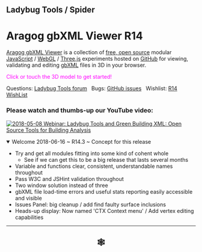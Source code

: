 
## Ladybug Tools / Spider

# Aragog gbXML Viewer R14

[Aragog gbXML Viewer]( https://github.com/ladybug-tools/spider "Source code on GitHub" ) is a collection of [free, open source]( https://opensource.guide/ "Read all about it at OpenSource Guides" ) modular [JavaScript]( https://developer.mozilla.org/en-US/docs/Web/JavaScript/About_JavaScript "Callout to Brendan" ) / [WebGL]( https://www.khronos.org/webgl/ "Tip of the hat to Ken Russell" ) / [Three.js]( https://threejs.org/ "Hi Mr.doob" ) experiments hosted on [GitHub]( https://github.com/about "Beep for where the geek peeps keep" ) for viewing, validating and editing [gbXML]( http://gbxml.org "Where's your schema today?" ) files in 3D in your browser.

<span style=color:magenta>Click or touch the 3D model to get started!</span>

Questions: [Ladybug Tools forum]( http://discourse.ladybug.tools/c/spider "Hi Mostapha" ) &nbsp; Bugs: [GitHub issues]( https://github.com/ladybug-tools/spider/issues "Say hello to Michal & Theo!" )  &nbsp; Wishlist: [R14 WishList](https://www.ladybug.tools/spider/#gbxml-viewer/r14/assets/gbxml-viewer-support-issues-wish-list.md)

### Please watch and thumbs-up our YouTube video:

[![2018-05-08 Webinar: Ladybug Tools and Green Building XML: Open Source Tools for Building Analysis]( https://www.ladybug.tools/spider/images/2018-05-08-gbxml-webinar-300px.png )]( https://www.youtube.com/watch?v=qHFEhD2SsDA "" )

<!--
<details open>

<summary>Welcome  ~ R.</summary>

</details>
-->

<details open>

<summary>Welcome 2018-06-16 ~ R14.3 ~ Concept for this release</summary>

* Try and get all modules fitting into some kind of cohent whole
	* See if we can get this to be a big release that lasts several months
* Variable and functions clear, consistent, understandable names throughout
* Pass W3C and JSHint validation throughout
* Two window solution instead of three
* gbXML file load-time errors and useful stats reporting easily accessible and visible
* Issues Panel: big cleanup / add find faulty surface inclusions
* Heads-up display: Now named 'CTX Context menu' / Add vertex editing capabilities

</details>

***

<h2 onclick=divMenu.scrollTop=0; style=cursor:pointer;text-align:center; title='go to top and, btw, my web is better than your web' > &#x1f578; </h2>
